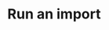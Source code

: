 ---
title: Run an import
excerpt: This API endpoint triggers an immediate sync for a given warehouse import.
api:
  file: warehouse-connectors-api.json
  operationId: run-an-import
deprecated: false
hidden: false
metadata:
  title: ''
  description: ''
  robots: index
next:
  description: ''
---